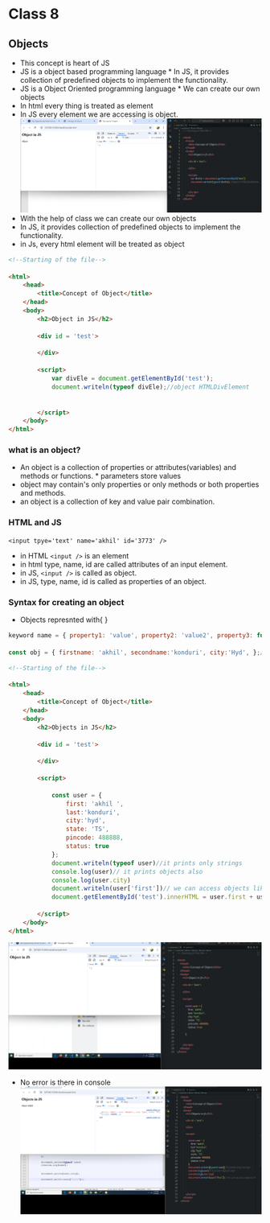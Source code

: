 # Class 8
## Objects 
* This concept is heart of JS
* JS is a object based programming language
      * In JS, it provides collection of predefined objects to implement the functionality.
* JS is  a Object Oriented programming language
      * We can create our own objects
* In html every thing is treated as element
* In JS every element we are accessing is object.
![alt text](images/img1.png)
* With the help of class we can create our own objects
* In JS, it provides collection of predefined objects to implement the functionality.
* in Js, every html element will be treated as object

```html
<!--Starting of the file-->

<html>
    <head>
        <title>Concept of Object</title>
    </head>
    <body>
        <h2>Object in JS</h2>

        <div id = 'test'>

        </div>

        <script>
            var divEle = document.getElementById('test');
            document.writeln(typeof divEle);//object HTMLDivElement


        </script>
    </body>
</html>
```
### what is an object?
* An object is a collection of properties or attributes(variables) and methods or functions.
      * parameters store values
* object may contain's only properties or only methods or both properties and methods.
* an object is  a collection of key and value pair combination.
### HTML and JS
`<input tpye='text' name='akhil' id='3773' />`
* in HTML `<input />` is an element
* in html type, name, id are called attributes of an input element.
* in JS, `<input />` is called as object.
* in JS, type, name, id is called as properties of an object.
### Syntax for creating an object
*  Objects represnted with{ }
```javascript
keyword name = { property1: 'value', property2: 'value2', property3: function()(),.........};

const obj = { firstname: 'akhil', secondname:'konduri', city:'Hyd', };// an object is  a collection of key and value pair combination.]
```
```html
<!--Starting of the file-->

<html>
    <head>
        <title>Concept of Object</title>
    </head> 
    <body>
        <h2>Objects in JS</h2>

        <div id = 'test'>

        </div>

        <script>

            const user = {
                first: 'akhil ',
                last:'konduri',
                city:'hyd',
                state: 'TS',
                pincode: 488888,
                status: true                 
            };
            document.writeln(typeof user)//it prints only strings            
            console.log(user)// it prints objects also
            console.log(user.city)
            document.writeln(user['first'])// we can access objects like this also.
            document.getElementById('test').innerHTML = user.first + user.last

        </script>
    </body>
</html>
```
![alt text](images/img2.png)
* No error is there in console
![alt text](images/img3.png)

